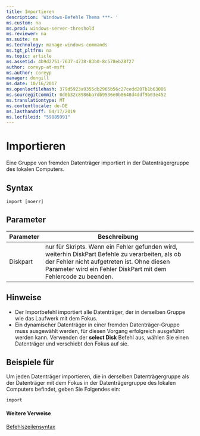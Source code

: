 ```yaml
---
title: Importieren
description: 'Windows-Befehle Thema ***- '
ms.custom: na
ms.prod: windows-server-threshold
ms.reviewer: na
ms.suite: na
ms.technology: manage-windows-commands
ms.tgt_pltfrm: na
ms.topic: article
ms.assetid: 4b9d2751-7637-4738-83b0-8c578eb28f27
author: coreyp-at-msft
ms.author: coreyp
manager: dongill
ms.date: 10/16/2017
ms.openlocfilehash: 379d5923a9355db2965b56c27cedd207b1b63006
ms.sourcegitcommit: 0d0b32c8986ba7db9536e0b8648d4ddf9b03e452
ms.translationtype: MT
ms.contentlocale: de-DE
ms.lasthandoff: 04/17/2019
ms.locfileid: "59885991"
---
```

# <a name="import"></a>Importieren



Eine Gruppe von fremden Datenträger importiert in der Datenträgergruppe des lokalen Computers.

## <a name="syntax"></a>Syntax

```
import [noerr]
```

## <a name="parameters"></a>Parameter

|Parameter|Beschreibung|
|---------|-----------|
|Diskpart|nur für Skripts. Wenn ein Fehler gefunden wird, weiterhin DiskPart Befehle zu verarbeiten, als ob der Fehler nicht aufgetreten ist. Ohne diesen Parameter wird ein Fehler DiskPart mit dem Fehlercode zu beenden.|

## <a name="remarks"></a>Hinweise

-   Der Importbefehl importiert alle Datenträger, der in derselben Gruppe wie das Laufwerk mit dem Fokus.
-   Ein dynamischer Datenträger in einer fremden Datenträger-Gruppe muss ausgewählt werden, für diesen Vorgang erfolgreich ausgeführt werden kann. Verwenden der **select Disk** Befehl aus, wählen Sie einen Datenträger und verschiebt den Fokus auf sie.

## <a name="BKMK_examples"></a>Beispiele für

Um jeden Datenträger importieren, die in derselben Datenträgergruppe als der Datenträger mit dem Fokus in der Datenträgergruppe des lokalen Computers befindet, geben Sie Folgendes ein:
```
import
```

#### <a name="additional-references"></a>Weitere Verweise

[Befehlszeilensyntax](command-line-syntax-key.md)

